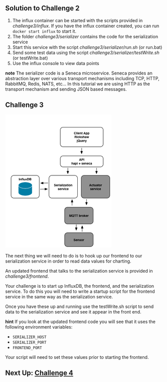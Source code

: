 ## Solution to Challenge 2

1. The influx container can be started with the scripts provided in _challenge3/influx_.  If you have the influx container created, you can run `docker start influx` to start it.
2. The folder _challenge3/serializer_ contains the code for the serialization service
3. Start this service with the script _challenge3/serializer/run.sh_ (or run.bat)
4. Send some test data using the script _challenge3/serializer/testWrite.sh_ (or testWrite.bat)
5. Use the influx console to view data points

__note__ The serializer code is a Seneca microservice. Seneca provides an
abstraction layer over various transport mechanisms including TCP, HTTP,
RabbitMQ, Redis, NATS, etc... In this tutorial we are using HTTP as the
transport mechanism and sending JSON based messages.

## Challenge 3
![image](../images/challenge3.png)

The next thing we will need to do is to hook up our frontend to our
serialization service in order to read data values for charting.

An updated frontend that talks to the serialization service is provided in
_challenge3/frontend_.

Your challenge is to start up InfluxDB, the frontend, and the serialization
service. To do this you will need to write a startup script for the frontend
service in the same way as the serialization service.

Once you have these up and running use the testWrite.sh script to send data to
the serialization service and see it appear in the front end.

__hint__ If you look at the updated frontend code you will see that it uses the
following environment variables:

* `SERIALIZER_HOST`
* `SERIALIZER_PORT`
* `FRONTEND_PORT`

Your script will need to set these values prior to starting the frontend.

## Next Up: [Challenge 4](../challenge4/README.md)

